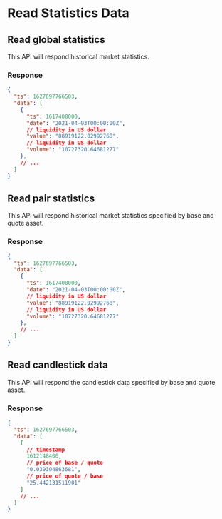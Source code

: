 # Read Statistics Data

<script setup>
const paramDur =   {
  name: 'dur',
  type: 'string',
  required: false,
  description: 'The duration of returning data. for example, 4320h means latest 180 days'
};

const params = [
  {
    name: 'base',
    type: 'uuid',
    required: true,
    description: 'The base asset id'
  },
  {
    name: 'quote',
    type: 'uuid',
    required: true,
    description: 'The quote asset id'
  },
  paramDur,
];
</script>

## Read global statistics

<APIEndpoint method="GET" url="/states/markets?dur=:dur" />

This API will respond historical market statistics.

<APIParams :params="[ paramDur ]" />

### Response

```json
{
  "ts": 1627697766503,
  "data": [
    {
      "ts": 1617408000,
      "date": "2021-04-03T00:00:00Z",
      // liquidity in US dollar
      "value": "88919122.02992768",
      // liquidity in US dollar
      "volume": "10727320.64681277"
    },
    // ...
  ]
}
```

## Read pair statistics

<APIEndpoint method="GET" url="/states/markets/:base/:quote" />

This API will respond historical market statistics specified by base and quote asset.

<APIParams :params="params" />

### Response

```json
{
  "ts": 1627697766503,
  "data": [
    {
      "ts": 1617408000,
      "date": "2021-04-03T00:00:00Z",
      // liquidity in US dollar
      "value": "88919122.02992768",
      // liquidity in US dollar
      "volume": "10727320.64681277"
    },
    // ...
  ]
}
```

## Read candlestick data

<APIEndpoint method="GET" url="/states/markets/:base/:quote/kline/v2?dur=:dur" />

This API will respond the candlestick data specified by base and quote asset.

<APIParams :params="params" />

### Response

```json
{
  "ts": 1627697766503,
  "data": [
    [
      // timestamp
      1612148400,
      // price of base / quote
      "0.039304863681",
      // price of quote / base
      "25.442131511901"
    ]
    // ...
  ]
}
```